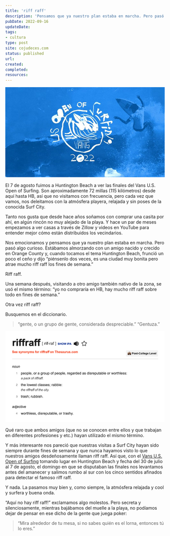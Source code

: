 ```yaml
---
title: 'riff raff'
description: 'Pensamos que ya nuestro plan estaba en marcha. Pero pasó algo curioso... cuando tocamos el tema Huntington Beach, frunció un poco el ceño y dijo “piénsenlo dos veces, es una ciudad muy bonita pero atrae mucho riff raff los fines de semana.”'
pubDate: 2022-09-16
updateDate: 
tags:
- cultura
type: post
site: cojudeces.com
status: published
url: 
created: 
completed: 
resources:
---
```

![US Open of Surfing in Huntington Beach](./images/2022/2022-09-VUSO-SURF-COMP.jpeg)

El 7 de agosto fuimos a Huntington Beach a ver las finales del Vans U.S. Open of Surfing. Son aproximadamente 72 millas (115 kilómetros) desde aquí hasta HB, así que no visitamos con frecuencia, pero cada vez que vamos, nos deleitamos con la atmósfera playera, relajada y sin poses de la conocida Surf City.

Tanto nos gusta que desde hace años soñamos con comprar una casita por ahí, en algún rincón no muy alejado de la playa. Y hace un par de meses empezamos a ver casas a través de Zillow y videos en YouTube para entender mejor cómo están distribuidos los vecindarios.

Nos emocionamos y pensamos que ya nuestro plan estaba en marcha. Pero pasó algo curioso. Estábamos almorzando con un amigo nacido y crecido en Orange County y, cuando tocamos el tema Huntington Beach, frunció un poco el ceño y dijo “piénsenlo dos veces, es una ciudad muy bonita pero atrae mucho riff raff los fines de semana.”

Riff raff.

Una semana después, visitando a otro amigo también nativo de la zona, se usó el mismo término: “yo no compraría en HB, hay mucho riff raff sobre todo en fines de semana.”

Otra vez riff raff?

Busquemos en el diccionario.

> “gente, o un grupo de gente, considerada despreciable.” “Gentuza.”

![](./images/2022/2022-09-riff-raff.png)

Qué raro que ambos amigos (que no se conocen entre ellos y que trabajan en diferentes profesiones y etc.) hayan utilizado el mismo término.

Y más interesante nos pareció que nuestras visitas a Surf City hayan sido siempre durante fines de semana y que nunca hayamos visto lo que nuestros amigos desdeñosamente llaman riff raff. Así que, con el [Vans U.S. Open of Surfing](https://www.vansusopenofsurfing.com/2022/surf?ref=cojudeces.com) tomando lugar en Huntington Beach y fecha del 30 de julio al 7 de agosto, el domingo en que se disputaban las finales nos levantamos antes del amanecer y salimos rumbo al sur con los cinco sentidos afinados para detectar el famoso riff raff.

Y nada. La pasamos muy bien y, como siempre, la atmósfera relajada y cool y surfera y buena onda.

“Aquí no hay riff raff!” exclamamos algo molestos. Pero secreta y silenciosamente, mientras bajábamos del muelle a la playa, no podíamos dejar de pensar en ese dicho de la gente que juega poker:

> “Mira alrededor de tu mesa, si no sabes quién es el lorna, entonces tú lo eres.”
